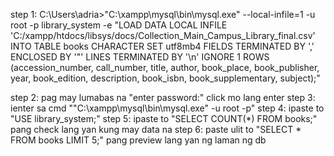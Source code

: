 step 1:
C:\Users\adria>"C:\xampp\mysql\bin\mysql.exe" --local-infile=1 -u root -p library_system -e "LOAD DATA LOCAL INFILE 'C:/xampp/htdocs/libsys/docs/Collection_Main_Campus_Library_final.csv' INTO TABLE books CHARACTER SET utf8mb4 FIELDS TERMINATED BY ',' ENCLOSED BY '\"' LINES TERMINATED BY '\n' IGNORE 1 ROWS (accession_number, call_number, title, author, book_place, book_publisher, year, book_edition, description, book_isbn, book_supplementary, subject);"

step 2: pag may lumabas na "enter password:" click mo lang enter
step 3: ienter sa cmd ""C:\xampp\mysql\bin\mysql.exe" -u root -p"
step 4: ipaste to "USE library_system;"
step 5: ipaste to "SELECT COUNT(*) FROM books;" pang check lang yan kung may data na
step 6: paste ulit to "SELECT * FROM books LIMIT 5;" pang preview lang yan ng laman ng db